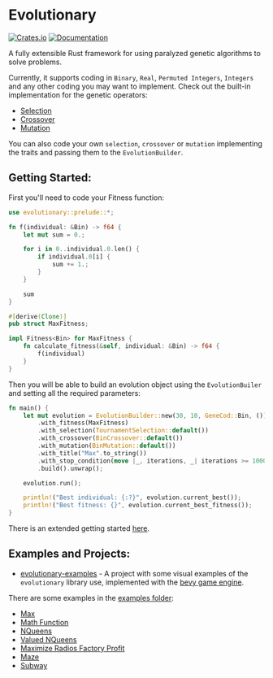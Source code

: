 # Evolutionary

[![Crates.io](https://img.shields.io/crates/v/evolutionary.svg)](https://crates.io/crates/evolutionary)
[![Documentation](https://docs.rs/evolutionary/badge.svg)](https://docs.rs/evolutionary)

A fully extensible Rust framework for using paralyzed genetic algorithms to solve problems. 

Currently, it supports coding in `Binary`, `Real`, `Permuted Integers`, `Integers` and any other coding you may want to 
implement. Check out the built-in implementation for the genetic operators:

- [Selection](./src/selection)
- [Crossover](./src/crossover)
- [Mutation](./src/mutation)

You can also code your own `selection`, `crossover` or `mutation` implementing the traits and passing them to the 
`EvolutionBuilder`.

## Getting Started:

First you'll need to code your Fitness function:

```rust
use evolutionary::prelude::*; 

fn f(individual: &Bin) -> f64 {
    let mut sum = 0.;

    for i in 0..individual.0.len() {
        if individual.0[i] {
            sum += 1.;
        }
    }

    sum
}

#[derive(Clone)]
pub struct MaxFitness;

impl Fitness<Bin> for MaxFitness {
    fn calculate_fitness(&self, individual: &Bin) -> f64 {
        f(individual)
    }
}
```

Then you will be able to build an evolution object using the `EvolutionBuiler` and setting all the required parameters:

```rust
fn main() {
    let mut evolution = EvolutionBuilder::new(30, 10, GeneCod::Bin, ())
        .with_fitness(MaxFitness)
        .with_selection(TournamentSelection::default())
        .with_crossover(BinCrossover::default())
        .with_mutation(BinMutation::default())
        .with_title("Max".to_string())
        .with_stop_condition(move |_, iterations, _| iterations >= 1000)
        .build().unwrap();

    evolution.run();

    println!("Best individual: {:?}", evolution.current_best());
    println!("Best fitness: {}", evolution.current_best_fitness());
}
```

There is an extended getting started [here](./docs/getting_started.md).

## Examples and Projects:

* [evolutionary-examples](https://github.com/IgorFroehner/evolutionary-examples) - A project with some visual 
  examples of the `evolutionary` library use, implemented with the [bevy game engine](https://bevyengine.org/).

There are some examples in the [examples folder](./examples):
* [Max](./examples/party)
* [Math Function](./examples/math_func)
* [NQueens](./examples/nqueens)
* [Valued NQueens](./examples/nqueens_valued)
* [Maximize Radios Factory Profit](./examples/radios)
* [Maze](./examples/maze)
* [Subway](./examples/subway)
